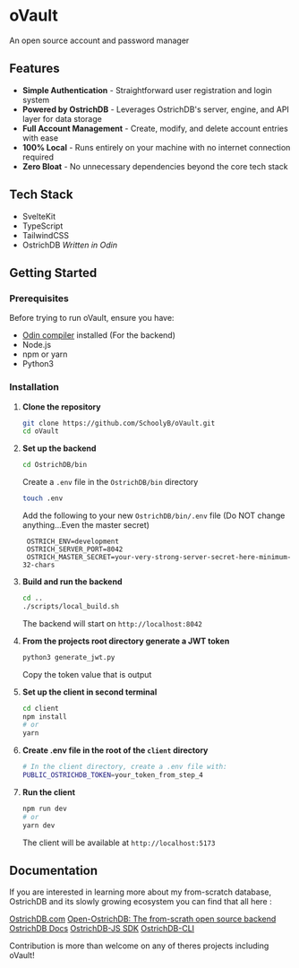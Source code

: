 # oVault

An open source account and password manager

## Features

- **Simple Authentication** - Straightforward user registration and login system
- **Powered by OstrichDB** - Leverages OstrichDB's server, engine, and API layer for data storage
- **Full Account Management** - Create, modify, and delete account entries with ease
- **100% Local** - Runs entirely on your machine with no internet connection required
- **Zero Bloat** - No unnecessary dependencies beyond the core tech stack

## Tech Stack
- SvelteKit
- TypeScript
- TailwindCSS
- OstrichDB *Written in Odin*

## Getting Started

### Prerequisites

Before trying to run oVault, ensure you have:
- [Odin compiler](https://odin-lang.org/) installed (For the backend)
- Node.js
- npm or yarn
- Python3

### Installation

1. **Clone the repository**
   ```bash
   git clone https://github.com/SchoolyB/oVault.git
   cd oVault
   ```

2. **Set up the backend**
   ```bash
   cd OstrichDB/bin
   ```
   Create a `.env` file in the `OstrichDB/bin` directory
   ``` bash
   touch .env
   ```
   Add the following to your new `OstrichDB/bin/.env` file (Do NOT change anything...Even the master secret)
   ```
    OSTRICH_ENV=development
    OSTRICH_SERVER_PORT=8042
    OSTRICH_MASTER_SECRET=your-very-strong-server-secret-here-minimum-32-chars
    ```

3. **Build and run the backend**
   ```bash
   cd ..
   ./scripts/local_build.sh
   ```
   The backend will start on `http://localhost:8042`

4. **From the projects root directory generate a JWT token**
   ```bash
   python3 generate_jwt.py
   ```
   Copy the token value that is output

5. **Set up the client in second terminal**
   ```bash
   cd client
   npm install
   # or
   yarn
   ```

6. **Create .env file in the root of the `client` directory**
   ```bash
   # In the client directory, create a .env file with:
   PUBLIC_OSTRICHDB_TOKEN=your_token_from_step_4
   ```

7. **Run the client**
   ```bash
   npm run dev
   # or
   yarn dev
   ```
   The client will be available at `http://localhost:5173`

## Documentation
If you are interested in learning more about my from-scratch database, OstrichDB and its slowly growing ecosystem you can find that all here :

[OstrichDB.com](https://OstrichDB.com)
[Open-OstrichDB: The from-scrath open source backend](https://github.com/Archetype-Dynamics/Open-OstrichDB)
[OstrichDB Docs](https://ostrichdb-docs.vercel.app/)
[OstrichDB-JS SDK](https://github.com/Archetype-Dynamics/ostrichdb-js)
[OstrichDB-CLI](https://github.com/Archetype-Dynamics/OstrichDB-CLI)


Contribution is more than welcome on any of theres projects including oVault!